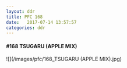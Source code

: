 ```yaml
---
layout: ddr
title: PFC 168
date:   2017-07-14 13:57:57
categories: ddr
---
```


#### **#168** TSUGARU (APPLE MIX)
![](/images/pfc/168_TSUGARU (APPLE MIX).jpg)
